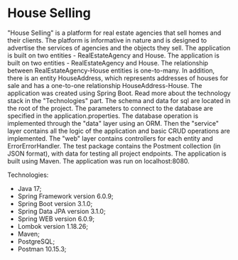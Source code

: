 # House Selling

"House Selling" is a platform for real estate agencies that sell homes and their clients. The platform is informative 
in nature and is designed to advertise the services of agencies and the objects they sell.
The application is built on two entities - RealEstateAgency and House.
The application is built on two entities - RealEstateAgency and House.
The relationship between RealEstateAgency-House entities is one-to-many.
In addition, there is an entity HouseAddress, which represents addresses of houses for sale and has a one-to-one 
relationship HouseAddress-House.
The application was created using Spring Boot.  Read more about the technology stack in the "Technologies" part.
The schema and data for sql are located in the root of the project. The parameters to connect to the database 
are specified in the application.properties. The database operation is implemented through the "data" layer using an ORM. 
Then the "service" layer contains all the logic of the application and basic CRUD operations are implemented. 
The "web" layer contains controllers for each entity and ErrorErrorHandler.
The test package contains the Postment collection (in JSON format), with data for testing all project endpoints.
The application is built using Maven. The application was run on localhost:8080.


Technologies:
* Java 17;
* Spring Framework version 6.0.9;
* Spring Boot version 3.1.0;
* Spring Data JPA version 3.1.0;
* Spring WEB version 6.0.9;
* Lombok version 1.18.26;
* Maven;
* PostgreSQL;
* Postman 10.15.3;


